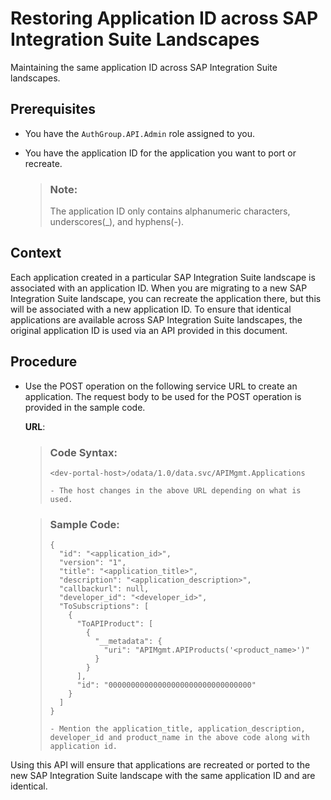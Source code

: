 <!-- loiod0d1a3c491db49adb60cda4e9ef15d74 -->

# Restoring Application ID across SAP Integration Suite Landscapes

Maintaining the same application ID across SAP Integration Suite landscapes.



<a name="loiod0d1a3c491db49adb60cda4e9ef15d74__section_ymd_r5j_mjb"/>

## Prerequisites

-   You have the `AuthGroup.API.Admin` role assigned to you.
-   You have the application ID for the application you want to port or recreate.

    > ### Note:  
    > The application ID only contains alphanumeric characters, underscores\(\_\), and hyphens\(-\).




<a name="loiod0d1a3c491db49adb60cda4e9ef15d74__section_dkr_v5j_mjb"/>

## Context

Each application created in a particular SAP Integration Suite landscape is associated with an application ID. When you are migrating to a new SAP Integration Suite landscape, you can recreate the application there, but this will be associated with a new application ID. To ensure that identical applications are available across SAP Integration Suite landscapes, the original application ID is used via an API provided in this document.



<a name="loiod0d1a3c491db49adb60cda4e9ef15d74__section_vrg_z5j_mjb"/>

## Procedure

-   Use the POST operation on the following service URL to create an application. The request body to be used for the POST operation is provided in the sample code.

    **URL**:

    > ### Code Syntax:  
    > ```
    > <dev-portal-host>/odata/1.0/data.svc/APIMgmt.Applications
    > 
    > - The host changes in the above URL depending on what is used.
    > ```

    > ### Sample Code:  
    > ```
    > {
    >   "id": "<application_id>",
    >   "version": "1",
    >   "title": "<application_title>",
    >   "description": "<application_description>",
    >   "callbackurl": null,
    >   "developer_id": "<developer_id>",
    >   "ToSubscriptions": [
    >     {
    >       "ToAPIProduct": [
    >         {
    >           "__metadata": {
    >             "uri": "APIMgmt.APIProducts('<product_name>')"
    >           }
    >         }
    >       ],
    >       "id": "00000000000000000000000000000000"
    >     }
    >   ]
    > }
    > 
    > - Mention the application_title, application_description, developer_id and product_name in the above code along with application id.
    > ```


Using this API will ensure that applications are recreated or ported to the new SAP Integration Suite landscape with the same application ID and are identical.

